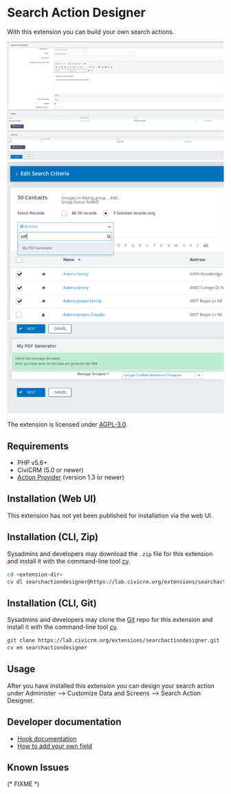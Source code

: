 # Search Action Designer

With this extension you can build your own search actions. 

![Screenshot1](/images/screenshot1.png)
![Screenshot2](/images/screenshot2.png)
![Screenshot3](/images/screenshot3.png)

The extension is licensed under [AGPL-3.0](LICENSE.txt).

## Requirements

* PHP v5.6+
* CiviCRM (5.0 or newer)
* [Action Provider](http://lab.civicrm.org/extensions/action-provider) (version 1.3 or newer)

## Installation (Web UI)

This extension has not yet been published for installation via the web UI.

## Installation (CLI, Zip)

Sysadmins and developers may download the `.zip` file for this extension and
install it with the command-line tool [cv](https://github.com/civicrm/cv).

```bash
cd <extension-dir>
cv dl searchactiondesigner@https://lab.civicrm.org/extensions/searchactiondesigner/-/archive/master/searchactiondesigner-master.zip
```

## Installation (CLI, Git)

Sysadmins and developers may clone the [Git](https://en.wikipedia.org/wiki/Git) repo for this extension and
install it with the command-line tool [cv](https://github.com/civicrm/cv).

```bash
git clone https://lab.civicrm.org/extensions/searchactiondesigner.git
cv en searchactiondesigner
```

## Usage

After you have installed this extension you can design your search action under Administer --> Customize Data and Screens --> Search Action Designer.

## Developer documentation

* [Hook documentation](docs/hooks.md)
* [How to add your own field](docs/add_your_own_field_type.md)

## Known Issues

(* FIXME *)
